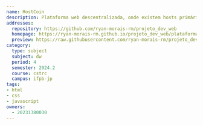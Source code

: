 ```yaml
---
name: HostCoin
description: Plataforma web descentralizada, onde existem hosts primários que são os nós da rede e hosts secundários que vão prover serviços para a rede.
addresses:
  repository: https://github.com/ryan-morais-rm/projeto_dev_web
  homepage: https://ryan-morais-rm.github.io/projeto_dev_web/plataforma_HostCoin/pages/login.html
  preview: https://raw.githubusercontent.com/ryan-morais-rm/projeto_dev_web/refs/heads/main/preview/Captura%20de%20tela%20de%202024-11-13%2008-02-41.png
category:
  type: subject
  subject: dw
  period: 4
  semester: 2024.2
  course: cstrc
  campus: ifpb-jp
tags:
- html
- css
- javascript
owners:
  - 20231380030
---
```

